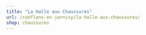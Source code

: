 ```yaml
---
title: "La Halle aux Chaussures"
url: /conflans-en-jarnisy/la-halle-aux-chaussures/
shop: chaussures
---
```

